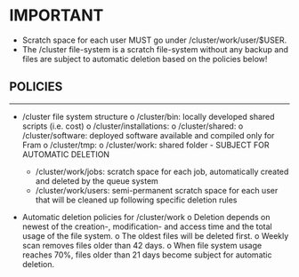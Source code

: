 # IMPORTANT

 - Scratch space for each user MUST go under /cluster/work/user/$USER.
 - The /cluster file-system is a scratch file-system without any backup and files
are subject to automatic deletion based on the policies below!


## POLICIES
-------------------------------------------------------------------------------

 - /cluster file system structure
   o /cluster/bin:		locally developed shared scripts (i.e. cost)
   o /cluster/installations:
   o /cluster/shared:
   o /cluster/software:		deployed software available and compiled only
                                for Fram
   o /cluster/tmp:
   o /cluster/work:		shared folder - SUBJECT FOR AUTOMATIC DELETION
     * /cluster/work/jobs:	scratch space for each job, automatically
                                created and deleted by the queue system
     * /cluster/work/users:	semi-permanent scratch space for each user
                                that will be cleaned up following specific
                                deletion rules

 - Automatic deletion policies for /cluster/work
   o Deletion depends on newest of the creation-, modification- and access time
     and the total usage of the file system.
   o The oldest files will be deleted first.
   o Weekly scan removes files older than 42 days.
   o When file system usage reaches 70%, files older than 21 days become
     subject for automatic deletion.
